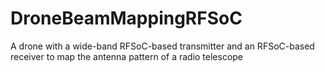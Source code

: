 # DroneBeamMappingRFSoC
A drone with a wide-band RFSoC-based transmitter and an RFSoC-based receiver to map the antenna pattern of a radio telescope
